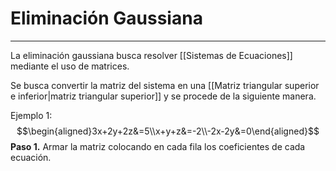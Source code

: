 # Eliminación Gaussiana
***
La eliminación gaussiana busca resolver [[Sistemas de Ecuaciones]] mediante el uso de matrices.

Se busca convertir la matriz del sistema en una [[Matriz triangular superior e inferior|matriz triangular superior]] y se procede de la siguiente manera.

Ejemplo 1:
$$\begin{aligned}3x+2y+2z&=5\\x+y+z&=-2\\-2x-2y&=0\end{aligned}$$
**Paso 1.** Armar la matriz colocando en cada fila los coeficientes de cada ecuación.

